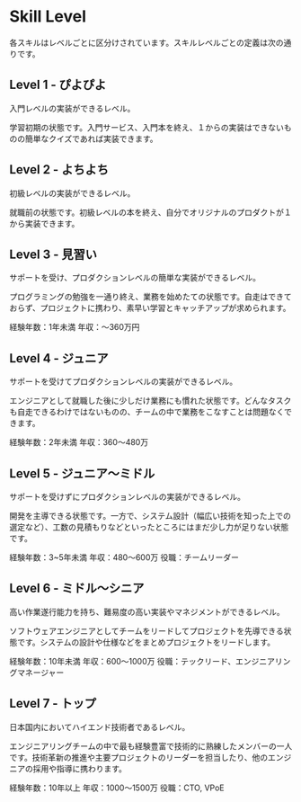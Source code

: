# Skill Level

各スキルはレベルごとに区分けされています。スキルレベルごとの定義は次の通りです。

## Level 1 - ぴよぴよ

入門レベルの実装ができるレベル。

学習初期の状態です。入門サービス、入門本を終え、１からの実装はできないものの簡単なクイズであれば実装できます。

## Level 2 - よちよち

初級レベルの実装ができるレベル。

就職前の状態です。初級レベルの本を終え、自分でオリジナルのプロダクトが１から実装できます。

## Level 3 - 見習い

サポートを受け、プロダクションレベルの簡単な実装ができるレベル。

プログラミングの勉強を一通り終え、業務を始めたての状態です。自走はできておらず、プロジェクトに携わり、素早い学習とキャッチアップが求められます。

経験年数：1年未満
年収：〜360万円

## Level 4 - ジュニア

サポートを受けてプロダクションレベルの実装ができるレベル。

エンジニアとして就職した後に少しだけ業務にも慣れた状態です。どんなタスクも自走できるわけではないものの、チームの中で業務をこなすことは問題なくできます。

経験年数：2年未満
年収：360〜480万

## Level 5 - ジュニア〜ミドル

サポートを受けずにプロダクションレベルの実装ができるレベル。

開発を主導できる状態です。一方で、システム設計（幅広い技術を知った上での選定など）、工数の見積もりなどといったところにはまだ少し力が足りない状態です。

経験年数：3~5年未満
年収：480〜600万
役職：チームリーダー

## Level 6 - ミドル〜シニア

高い作業遂行能力を持ち、難易度の高い実装やマネジメントができるレベル。

ソフトウェアエンジニアとしてチームをリードしてプロジェクトを先導できる状態です。システムの設計や仕様などをまとめプロジェクトをリードします。

経験年数：10年未満
年収：600〜1000万
役職：テックリード、エンジニアリングマネージャー

## Level 7 - トップ

日本国内においてハイエンド技術者であるレベル。

エンジニアリングチームの中で最も経験豊富で技術的に熟練したメンバーの一人です。技術革新の推進や主要プロジェクトのリーダーを担当したり、他のエンジニアの採用や指導に携わります。

経験年数：10年以上
年収：1000〜1500万
役職：CTO, VPoE
